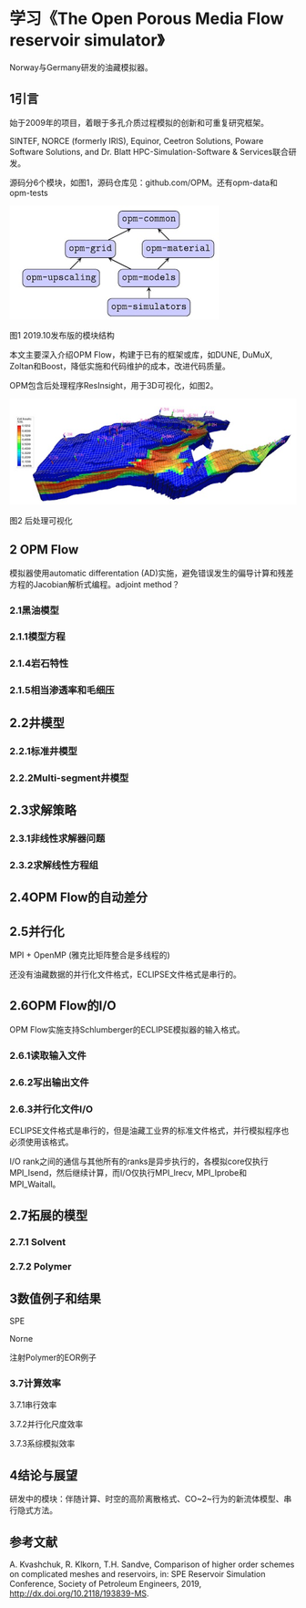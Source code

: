 # 学习《The Open Porous Media Flow reservoir simulator》

Norway与Germany研发的油藏模拟器。

## 1引言

始于2009年的项目，着眼于多孔介质过程模拟的创新和可重复研究框架。

SINTEF, NORCE (formerly IRIS), Equinor, Ceetron Solutions, Poware
Software Solutions, and Dr. Blatt HPC-Simulation-Software &
Services联合研发。

源码分6个模块，如图1，源码仓库见：github.com/OPM。还有opm-data和opm-tests

![](./media/image1.jpg)

图1 2019.10发布版的模块结构

本文主要深入介绍OPM Flow，构建于已有的框架或库，如DUNE, DuMuX,
Zoltan和Boost，降低实施和代码维护的成本，改进代码质量。

OPM包含后处理程序ResInsight，用于3D可视化，如图2。

![](./media/image2.jpg)

图2 后处理可视化

## 2 OPM Flow

模拟器使用automatic differentation
(AD)实施，避免错误发生的偏导计算和残差方程的Jacobian解析式编程。adjoint
method？

### 2.1黑油模型

### 2.1.1模型方程

### 2.1.4岩石特性

### 2.1.5相当渗透率和毛细压

## 2.2井模型

### 2.2.1标准井模型

### 2.2.2Multi-segment井模型

## 2.3求解策略

### 2.3.1非线性求解器问题

### 2.3.2求解线性方程组

## 2.4OPM Flow的自动差分

## 2.5并行化

MPI + OpenMP (雅克比矩阵整合是多线程的)

还没有油藏数据的并行化文件格式，ECLIPSE文件格式是串行的。

## 2.6OPM Flow的I/O

OPM Flow实施支持Schlumberger的ECLIPSE模拟器的输入格式。

### 2.6.1读取输入文件

### 2.6.2写出输出文件

### 2.6.3并行化文件I/O

ECLIPSE文件格式是串行的，但是油藏工业界的标准文件格式，并行模拟程序也必须使用该格式。

I/O
rank之间的通信与其他所有的ranks是异步执行的，各模拟core仅执行MPI_Isend，然后继续计算，而I/O仅执行MPI_Irecv,
MPI_Iprobe和MPI_Waitall。

## 2.7拓展的模型

### 2.7.1 Solvent

### 2.7.2 Polymer

## 3数值例子和结果

SPE

Norne

注射Polymer的EOR例子

### 3.7计算效率

3.7.1串行效率

3.7.2并行化尺度效率

3.7.3系综模拟效率

## 4结论与展望

研发中的模块：伴随计算、时空的高阶离散格式、CO~2~行为的新流体模型、串行隐式方法。

## 参考文献

A. Kvashchuk, R. Klkorn, T.H. Sandve, Comparison of higher order schemes
on complicated meshes and reservoirs, in: SPE Reservoir Simulation
Conference, Society of Petroleum Engineers, 2019,
http://dx.doi.org/10.2118/193839-MS.
